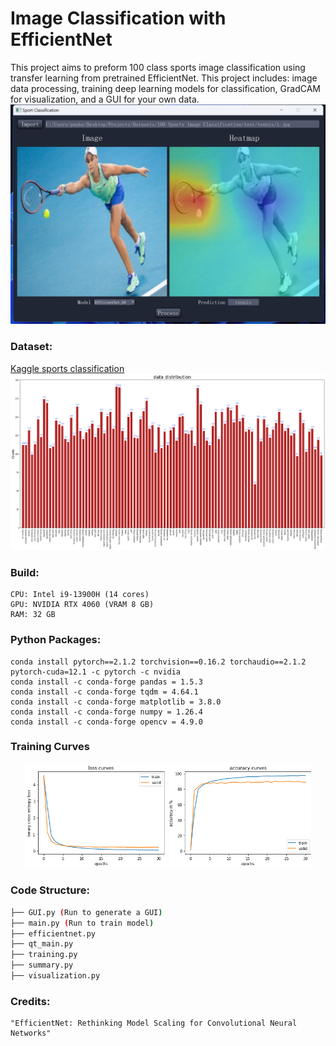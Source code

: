 # Image Classification with EfficientNet

This project aims to preform 100 class sports image classification using transfer learning from pretrained EfficientNet. This project includes: image data processing, training deep learning models for classification, GradCAM for visualization, and a GUI for your own data.
![Classification](external/GUI.png)


### Dataset: 
[Kaggle sports classification](https://www.kaggle.com/datasets/gpiosenka/sports-classification/)
![Data Distribution](external/Data_Distribution.png)

### Build: 

	CPU: Intel i9-13900H (14 cores)
	GPU: NVIDIA RTX 4060 (VRAM 8 GB)
	RAM: 32 GB


### Python Packages:

	conda install pytorch==2.1.2 torchvision==0.16.2 torchaudio==2.1.2 pytorch-cuda=12.1 -c pytorch -c nvidia
	conda install -c conda-forge pandas = 1.5.3
	conda install -c conda-forge tqdm = 4.64.1
	conda install -c conda-forge matplotlib = 3.8.0
	conda install -c conda-forge numpy = 1.26.4
	conda install -c conda-forge opencv = 4.9.0


### Training Curves

<p align="center">
  <img src="external/loss.png" alt="Loss Curve" width="45%">
  <img src="external/ACC.png" alt="Acc Curve" width="45%">
</p>



### Code Structure:
```bash
├── GUI.py (Run to generate a GUI)
├── main.py (Run to train model)
├── efficientnet.py
├── qt_main.py
├── training.py
├── summary.py
├── visualization.py

```

### Credits:
	"EfficientNet: Rethinking Model Scaling for Convolutional Neural Networks"

	
